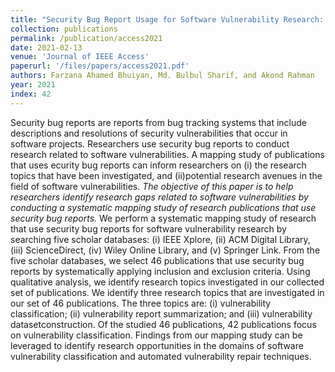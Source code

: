 ```yaml
---
title: "Security Bug Report Usage for Software Vulnerability Research: A Systematic Mapping Study"
collection: publications
permalink: /publication/access2021
date: 2021-02-13
venue: 'Journal of IEEE Access'
paperurl: '/files/papers/access2021.pdf'
authors: Farzana Ahamed Bhuiyan, Md. Bulbul Sharif, and Akond Rahman
year: 2021
index: 42
--- 
```

Security bug reports are reports from bug tracking systems that include descriptions and resolutions of security vulnerabilities that  occur in software projects. Researchers use security bug reports to conduct research related to software vulnerabilities. A mapping study of publications that uses ecurity bug reports can inform researchers on (i) the research topics that have been investigated, and (ii)potential research avenues in the field of software vulnerabilities. *The objective of this paper is to help researchers identify  research  gaps  related  to  software vulnerabilities by conducting a systematic mapping study of research publications that use security bug reports.* We perform a systematic mapping study of research that use security bug reports for software vulnerability research by  searching five scholar databases: (i) IEEE Xplore, (ii) ACM Digital Library, (iii) ScienceDirect, (iv) Wiley Online Library, and (v) Springer Link. From the five scholar databases, we select 46 publications that use security bug reports by systematically applying inclusion and exclusion criteria. Using qualitative analysis, we identify research topics investigated in our collected set of publications. We identify three research topics that are investigated in our set of 46 publications. The three topics are: (i) vulnerability classification; (ii) vulnerability report summarization; and (iii) vulnerability datasetconstruction. Of the studied 46 publications, 42 publications focus on vulnerability classification. Findings from our mapping study can be leveraged to identify research opportunities in the domains of software vulnerability classification and automated vulnerability repair techniques.